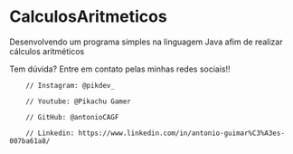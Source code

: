 # CalculosAritmeticos
Desenvolvendo um programa simples na linguagem Java afim de realizar cálculos aritméticos

Tem dúvida? Entre em contato pelas minhas redes sociais!!

		// Instagram: @pikdev_

		// Youtube: @Pikachu Gamer
		
		// GitHub: @antonioCAGF
		
		// Linkedin: https://www.linkedin.com/in/antonio-guimar%C3%A3es-007ba61a8/
